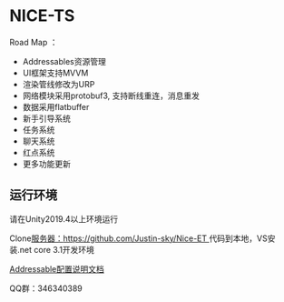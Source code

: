 # NICE-TS


Road Map ：

* Addressables资源管理
* UI框架支持MVVM 
* 渲染管线修改为URP
* 网络模块采用protobuf3, 支持断线重连，消息重发
* 数据采用flatbuffer
* 新手引导系统
* 任务系统
* 聊天系统
* 红点系统
* 更多功能更新

## 运行环境

请在Unity2019.4以上环境运行

Clone[服务器：https://github.com/Justin-sky/Nice-ET ](https://github.com/Justin-sky/Nice-ET)代码到本地，VS安装.net core 3.1开发环境

[Addressable配置说明文档](https://zhuanlan.zhihu.com/p/184846532)


QQ群：346340389

